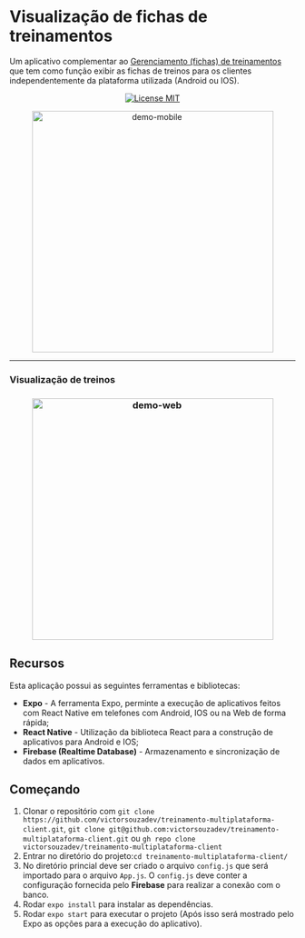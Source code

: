 # Visualização de fichas de treinamentos

Um aplicativo complementar ao [Gerenciamento (fichas) de treinamentos](https://github.com/victorsouzadev/gerenciamento-treinamento-academia) que tem como função exibir as fichas de treinos para os clientes independentemente da plataforma utilizada (Android ou IOS).


<p align="center">
  <a href="https://opensource.org/licenses/MIT">
    <img src="https://img.shields.io/badge/License-MIT-blue.svg" alt="License MIT">
  </a>
</p>





<div>
  <p align="center">
  <img src="https://firebasestorage.googleapis.com/v0/b/web-site-personal.appspot.com/o/projetos-github%2Fgerenciamento_treinamento_react_native%2Flogin_treinamento_react_native.jpeg?alt=media&token=55300820-e498-406a-ad23-08ab7836f8b6" alt="demo-mobile" height="425">
    </p>
<hr />
  
</div>

  <h3>Visualização de treinos<h3/>
  <p align="center">
  <img src="https://firebasestorage.googleapis.com/v0/b/web-site-personal.appspot.com/o/projetos-github%2Fgerenciamento_treinamento_react_native%2Fvisualizar_atividades_reactnative.gif?alt=media&token=f139f46c-838d-44bb-81ec-d8a86b9e29e0" alt="demo-web" height="425">
    </p>

## Recursos
Esta aplicação possui as seguintes ferramentas e bibliotecas:
- **Expo** - A ferramenta Expo, perminte a execução de aplicativos feitos com React Native em telefones com Android, IOS ou na Web de forma rápida;
- **React Native** - Utilização da biblioteca React para a construção de aplicativos para Android e IOS;
- **Firebase (Realtime Database)** - Armazenamento e sincronização de dados em aplicativos.


## Começando

1. Clonar o repositório com `git clone https://github.com/victorsouzadev/treinamento-multiplataforma-client.git`, `git clone git@github.com:victorsouzadev/treinamento-multiplataforma-client.git` ou `gh repo clone victorsouzadev/treinamento-multiplataforma-client`
2. Entrar no diretório do projeto:`cd treinamento-multiplataforma-client/`<br />
3. No diretório princial deve ser criado o arquivo `config.js` que será importado para o arquivo `App.js`. O `config.js` deve conter a configuração fornecida pelo **Firebase** para realizar a conexão com o banco. 
4. Rodar `expo install` para instalar as dependências. <br />
5. Rodar `expo start` para executar o projeto (Após isso será mostrado pelo Expo as opções para a execução do aplicativo).

